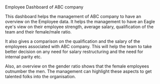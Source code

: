 Employee Dashboard of ABC company

This dashboard helps the management of ABC company to have an overview on the Employee data.  It helps the management to have an Eagle eye's view on their employee strength, average salary, qualification of the team and their female/male ratio. 

It also gives a comparison on the qualification and the salary of the employees associated with ABC company. This will help the team to take better decision on any need for salary restructuring and the need for internal parity etc.

Also, an overview on the gender ratio shows that the female employees outnumber the men. The management can highlight these aspects to get talented folks into the organisation.
